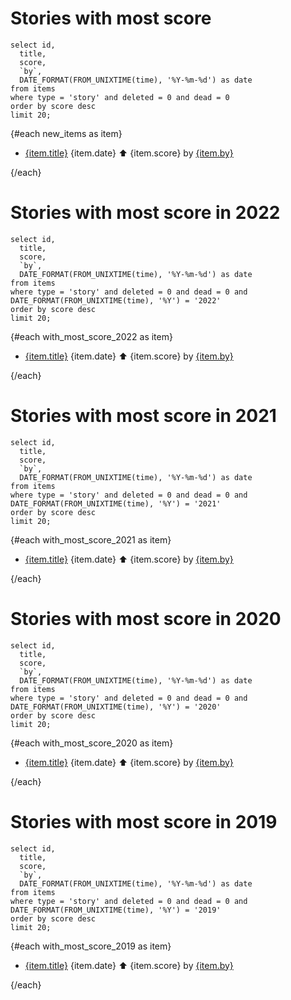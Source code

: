 # Stories with most score

```new_items
select id,
  title, 
  score, 
  `by`,
  DATE_FORMAT(FROM_UNIXTIME(time), '%Y-%m-%d') as date
from items 
where type = 'story' and deleted = 0 and dead = 0
order by score desc 
limit 20;
```
{#each new_items as item}

* [{item.title}](https://news.ycombinator.com/item?id={item.id}) {item.date} ⬆ {item.score} by [{item.by}](https://news.ycombinator.com/user?id={item.by}) 

{/each}


# Stories with most score in 2022

```with_most_score_2022
select id,
  title, 
  score, 
  `by`,
  DATE_FORMAT(FROM_UNIXTIME(time), '%Y-%m-%d') as date
from items 
where type = 'story' and deleted = 0 and dead = 0 and DATE_FORMAT(FROM_UNIXTIME(time), '%Y') = '2022'
order by score desc 
limit 20;
```
{#each with_most_score_2022 as item}

* [{item.title}](https://news.ycombinator.com/item?id={item.id}) {item.date} ⬆ {item.score} by [{item.by}](https://news.ycombinator.com/user?id={item.by}) 

{/each}

# Stories with most score in 2021

```with_most_score_2021
select id,
  title, 
  score, 
  `by`,
  DATE_FORMAT(FROM_UNIXTIME(time), '%Y-%m-%d') as date
from items 
where type = 'story' and deleted = 0 and dead = 0 and DATE_FORMAT(FROM_UNIXTIME(time), '%Y') = '2021'
order by score desc 
limit 20;
```
{#each with_most_score_2021 as item}

* [{item.title}](https://news.ycombinator.com/item?id={item.id}) {item.date} ⬆ {item.score} by [{item.by}](https://news.ycombinator.com/user?id={item.by}) 

{/each}

# Stories with most score in 2020

```with_most_score_2020
select id,
  title, 
  score, 
  `by`,
  DATE_FORMAT(FROM_UNIXTIME(time), '%Y-%m-%d') as date
from items 
where type = 'story' and deleted = 0 and dead = 0 and DATE_FORMAT(FROM_UNIXTIME(time), '%Y') = '2020'
order by score desc 
limit 20;
```
{#each with_most_score_2020 as item}

* [{item.title}](https://news.ycombinator.com/item?id={item.id}) {item.date} ⬆ {item.score} by [{item.by}](https://news.ycombinator.com/user?id={item.by}) 

{/each}

# Stories with most score in 2019

```with_most_score_2019
select id,
  title, 
  score, 
  `by`,
  DATE_FORMAT(FROM_UNIXTIME(time), '%Y-%m-%d') as date
from items 
where type = 'story' and deleted = 0 and dead = 0 and DATE_FORMAT(FROM_UNIXTIME(time), '%Y') = '2019'
order by score desc 
limit 20;
```
{#each with_most_score_2019 as item}

* [{item.title}](https://news.ycombinator.com/item?id={item.id}) {item.date} ⬆ {item.score} by [{item.by}](https://news.ycombinator.com/user?id={item.by}) 

{/each}